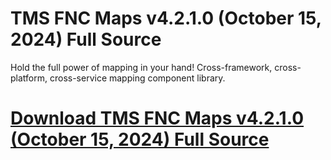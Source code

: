 # TMS FNC Maps v4.2.1.0 (October 15, 2024) Full Source

Hold the full power of mapping in your hand! Cross-framework, cross-platform, cross-service mapping component library.

# [Download TMS FNC Maps v4.2.1.0 (October 15, 2024) Full Source](https://developer.team/delphi/34980-tms-fnc-maps-v4210-october-15-2024-full-source.html)
